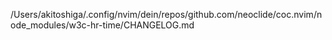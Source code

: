 /Users/akitoshiga/.config/nvim/dein/repos/github.com/neoclide/coc.nvim/node_modules/w3c-hr-time/CHANGELOG.md